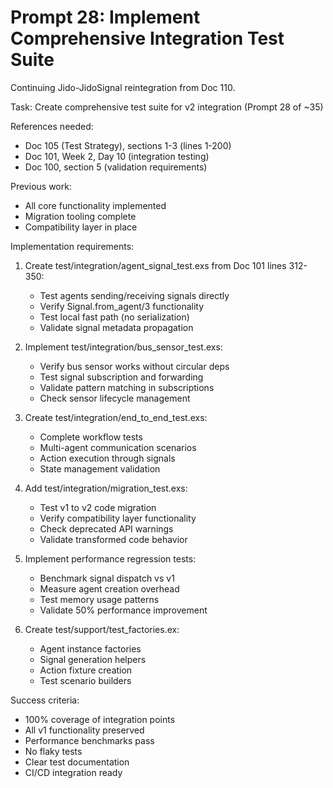 # Prompt 28: Implement Comprehensive Integration Test Suite

Continuing Jido-JidoSignal reintegration from Doc 110.

Task: Create comprehensive test suite for v2 integration (Prompt 28 of ~35)

References needed:
- Doc 105 (Test Strategy), sections 1-3 (lines 1-200)
- Doc 101, Week 2, Day 10 (integration testing)
- Doc 100, section 5 (validation requirements)

Previous work:
- All core functionality implemented
- Migration tooling complete
- Compatibility layer in place

Implementation requirements:
1. Create test/integration/agent_signal_test.exs from Doc 101 lines 312-350:
   - Test agents sending/receiving signals directly
   - Verify Signal.from_agent/3 functionality
   - Test local fast path (no serialization)
   - Validate signal metadata propagation

2. Implement test/integration/bus_sensor_test.exs:
   - Verify bus sensor works without circular deps
   - Test signal subscription and forwarding
   - Validate pattern matching in subscriptions
   - Check sensor lifecycle management

3. Create test/integration/end_to_end_test.exs:
   - Complete workflow tests
   - Multi-agent communication scenarios
   - Action execution through signals
   - State management validation

4. Add test/integration/migration_test.exs:
   - Test v1 to v2 code migration
   - Verify compatibility layer functionality
   - Check deprecated API warnings
   - Validate transformed code behavior

5. Implement performance regression tests:
   - Benchmark signal dispatch vs v1
   - Measure agent creation overhead
   - Test memory usage patterns
   - Validate 50% performance improvement

6. Create test/support/test_factories.ex:
   - Agent instance factories
   - Signal generation helpers
   - Action fixture creation
   - Test scenario builders

Success criteria:
- 100% coverage of integration points
- All v1 functionality preserved
- Performance benchmarks pass
- No flaky tests
- Clear test documentation
- CI/CD integration ready